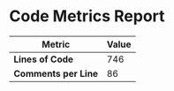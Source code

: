 # Code Metrics Report

| Metric                          | Value     |
|---------------------------------|-----------|
| **Lines of Code**               | 746       |
| **Comments per Line**           | 86        |


